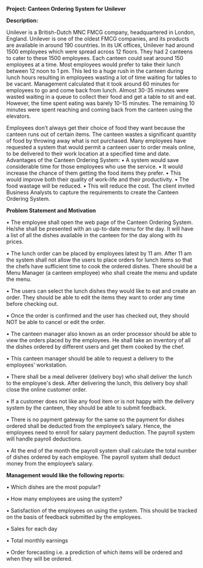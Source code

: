 **Project: Canteen Ordering System for  Unilever**


**Description:**

Unilever is a British-Dutch MNC FMCG company, headquartered in London,  England. Unilever is one of the oldest FMCG companies, and its products are  available in around 190 countries. In its UK offices, Unilever had around 1500 employees which were spread across 12 floors. They had 2 canteens to cater 
to these 1500 employees. Each canteen could seat around 150 employees at 
a time. 
Most employees would prefer to take their lunch between 12 noon to 1 pm. 
This led to a huge rush in the canteen during lunch hours resulting in 
employees wasting a lot of time waiting for tables to be vacant.
Management calculated that it took around 60 minutes for employees to go 
and come back from lunch. Almost 30-35 minutes were wasted waiting in a 
queue to collect their food and get a table to sit and eat. However, the time 
spent eating was barely 10-15 minutes. The remaining 10 minutes were 
spent reaching and coming back from the canteen using the elevators. 


Employees don’t always get their choice of food they want because the canteen runs out 
of certain items. The canteen wastes a significant quantity of food by throwing away 
what is not purchased.
Many employees have requested a system that would permit a canteen user to order 
meals online, to be delivered to their work location at a specified time and date.
Advantages of the Canteen Ordering System:
• A system would save considerable time for those employees who use the service.
• It would increase the chance of them getting the food items they prefer.
• This would improve both their quality of work-life and their productivity.
• The food wastage will be reduced.
• This will reduce the cost.
The client invited Business Analysts to capture the requirements to 
create the Canteen Ordering System.

**Problem Statement and Motivation**

• The employee shall open the web page of the Canteen Ordering 
System. He/she shall be presented with an up-to-date menu for 
the day. It will have a list of all the dishes available in the canteen 
for the day along with its prices.

• The lunch order can be placed by employees latest by 11 am. After 
11 am the system shall not allow the users to place orders for 
lunch items so that the chefs have sufficient time to cook the 
ordered dishes. There should be a Menu Manager (a canteen 
employee) who shall create the menu and update the menu.

• The users can select the lunch dishes they would like to eat and 
create an order. They should be able to edit the items they want to 
order any time before checking out.

• Once the order is confirmed and the user has checked out, they 
should NOT be able to cancel or edit the order.

• The canteen manager also known as an order processor should be 
able to view the orders placed by the employees. He shall take an 
inventory of all the dishes ordered by different users and get them 
cooked by the chef.

• This canteen manager should be able to request a delivery to the 
employees’ workstation.

• There shall be a meal deliverer (delivery boy) who shall deliver the 
lunch to the employee's desk. After delivering the lunch, this delivery 
boy shall close the online customer order.

• If a customer does not like any food item or is not happy with the 
delivery system by the canteen, they should be able to submit 
feedback.

• There is no payment gateway for the same so the payment for dishes 
ordered shall be deducted from the employee’s salary. Hence, the 
employees need to enroll for salary payment deduction. The payroll 
system will handle payroll deductions.

• At the end of the month the payroll system shall calculate the total 
number of dishes ordered by each employee. The payroll system shall 
deduct money from the employee’s salary.


**Management would like the following reports:**

• Which dishes are the most popular?

• How many employees are using the system?

• Satisfaction of the employees on using the system. This should be 
tracked on the basis of feedback submitted by the employees.

• Sales for each day

• Total monthly earnings

• Order forecasting i.e. a prediction of which items will be ordered and 
when they will be ordered.










